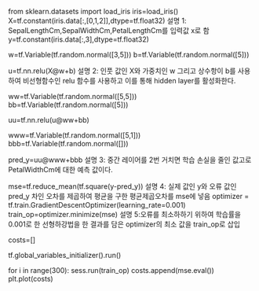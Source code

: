 
from sklearn.datasets import load_iris
iris=load_iris()
X=tf.constant(iris.data[:,[0,1,2]],dtype=tf.float32) 설명 1: SepalLengthCm,SepalWidthCm,PetalLengthCm를 입력값 x로 함
y=tf.constant(iris.data[:,3],dtype=tf.float32)

w=tf.Variable(tf.random.normal([3,5]))
b=tf.Variable(tf.random.normal([5]))

u=tf.nn.relu(X@w+b) 설명 2: 인풋 값인 X와 가중치인 w 그리고 상수항이 b를 사용하여 비선형함수인 relu 함수를 사용하고 이를 통해
hidden layer를 활성화한다.

ww=tf.Variable(tf.random.normal([5,5]))
bb=tf.Variable(tf.random.normal([5]))

uu=tf.nn.relu(u@ww+bb)

www=tf.Variable(tf.random.normal([5,1]))
bbb=tf.Variable(tf.random.normal([]))

pred_y=uu@www+bbb 설명 3: 중간 레이어를 2번 거치면 학습 손실을 줄인 값고로 PetalWidthCm에 대한 예측 값이다.

mse=tf.reduce_mean(tf.square(y-pred_y)) 설명 4: 실제 값인 y와 오류 값인 pred_y 차인 오차를 제곱하여 평균을 구한 평균제곱오차를 mse에 넣음
optimizer = tf.train.GradientDescentOptimizer(learning_rate=0.001) 
train_op=optimizer.minimize(mse)  설명 5:오류를 최소하하기 위하여 학습률을 0.001로 한 선형하강법을 한 결과를 담은 optimizer의 최소 값을 train_op로 삽입  

costs=[]

tf.global_variables_initializer().run()

for i in range(300):
    sess.run(train_op)
    costs.append(mse.eval())
plt.plot(costs)

